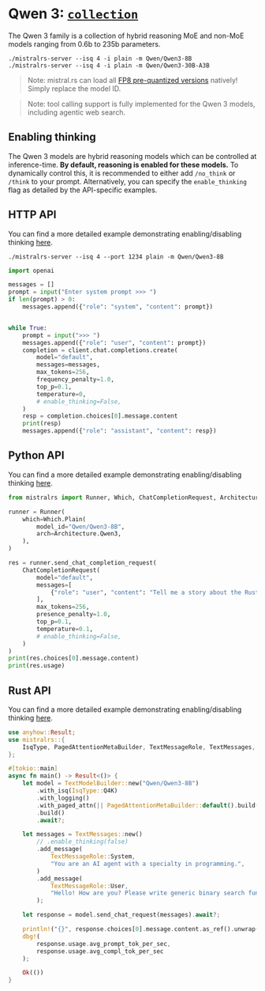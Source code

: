 # Qwen 3: [`collection`](https://huggingface.co/collections/Qwen/qwen3-67dd247413f0e2e4f653967f)

The Qwen 3 family is a collection of hybrid reasoning MoE and non-MoE models ranging from 0.6b to 235b parameters.

```
./mistralrs-server --isq 4 -i plain -m Qwen/Qwen3-8B
./mistralrs-server --isq 4 -i plain -m Qwen/Qwen3-30B-A3B
```

> Note: mistral.rs can load all [FP8 pre-quantized versions](https://huggingface.co/Qwen/Qwen3-14B-FP8) natively! Simply replace the model ID.

> Note: tool calling support is fully implemented for the Qwen 3 models, including agentic web search.

## Enabling thinking
The Qwen 3 models are hybrid reasoning models which can be controlled at inference-time. **By default, reasoning is enabled for these models.** To dynamically control this, it is recommended to either add `/no_think` or `/think` to your prompt. Alternatively, you can specify the `enable_thinking` flag as detailed by the API-specific examples.

## HTTP API
You can find a more detailed example demonstrating enabling/disabling thinking [here](../examples/server/qwen3.py).

```
./mistralrs-server --isq 4 --port 1234 plain -m Qwen/Qwen3-8B
```

```py
import openai

messages = []
prompt = input("Enter system prompt >>> ")
if len(prompt) > 0:
    messages.append({"role": "system", "content": prompt})


while True:
    prompt = input(">>> ")
    messages.append({"role": "user", "content": prompt})
    completion = client.chat.completions.create(
        model="default",
        messages=messages,
        max_tokens=256,
        frequency_penalty=1.0,
        top_p=0.1,
        temperature=0,
        # enable_thinking=False,
    )
    resp = completion.choices[0].message.content
    print(resp)
    messages.append({"role": "assistant", "content": resp})
```

## Python API
You can find a more detailed example demonstrating enabling/disabling thinking [here](../examples/python/qwen3.py).

```py
from mistralrs import Runner, Which, ChatCompletionRequest, Architecture

runner = Runner(
    which=Which.Plain(
        model_id="Qwen/Qwen3-8B",
        arch=Architecture.Qwen3,
    ),
)

res = runner.send_chat_completion_request(
    ChatCompletionRequest(
        model="default",
        messages=[
            {"role": "user", "content": "Tell me a story about the Rust type system."}
        ],
        max_tokens=256,
        presence_penalty=1.0,
        top_p=0.1,
        temperature=0.1,
        # enable_thinking=False,
    )
)
print(res.choices[0].message.content)
print(res.usage)
```

## Rust API
You can find a more detailed example demonstrating enabling/disabling thinking [here](../mistralrs/examples/qwen3/main.rs).

```rust
use anyhow::Result;
use mistralrs::{
    IsqType, PagedAttentionMetaBuilder, TextMessageRole, TextMessages, TextModelBuilder,
};

#[tokio::main]
async fn main() -> Result<()> {
    let model = TextModelBuilder::new("Qwen/Qwen3-8B")
        .with_isq(IsqType::Q4K)
        .with_logging()
        .with_paged_attn(|| PagedAttentionMetaBuilder::default().build())?
        .build()
        .await?;

    let messages = TextMessages::new()
        // .enable_thinking(false)
        .add_message(
            TextMessageRole::System,
            "You are an AI agent with a specialty in programming.",
        )
        .add_message(
            TextMessageRole::User,
            "Hello! How are you? Please write generic binary search function in Rust.",
        );

    let response = model.send_chat_request(messages).await?;

    println!("{}", response.choices[0].message.content.as_ref().unwrap());
    dbg!(
        response.usage.avg_prompt_tok_per_sec,
        response.usage.avg_compl_tok_per_sec
    );

    Ok(())
}
```
